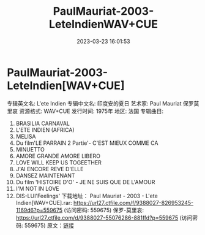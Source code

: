 ﻿---
title: PaulMauriat-2003-LeteIndienWAV+CUE
date: 2023-03-23 16:01:53
categories: 古典音乐、新世纪、纯音雅乐
tags: 纯音雅乐
---
# PaulMauriat-2003-LeteIndien[WAV+CUE]

专辑英文名: L'ete Indien
专辑中文名: 印度安的夏日
艺术家: Paul Mauriat 保罗莫里哀
资源格式: WAV+CUE
发行时间: 1975年
地区: 法国
专辑曲目:
01. BRASILIA CARNAVAL
02. L'ETE INDIEN (AFRICA)
03. MELISA
04. Du film'LE PARRAIN 2 Partie'- C'EST MIEUX COMME CA
05. MINUETTO
06. AMORE GRANDE AMORE LIBERO
07. LOVE WILL KEEP US TOGEETHER
08. J'AI ENCORE REVE D'ELLE
09. DANSEZ MAINTENANT
10. Du film 'HISTOIRE D'O' - JE NE SUIS QUE DE L'AMOUR
11. I'M NOT IN LOVE
12. DIS-LUI'Feelings'
下载地址：
Paul Mauriat - 2003 - L'ete Indien[WAV+CUE].rar: https://url27.ctfile.com/f/9388027-826953245-1169d6?p=559675
(访问密码: 559675)
保罗-莫里哀: https://url27.ctfile.com/d/9388027-55076286-881ffd?p=559675
(访问密码: 559675)
原文：[链接](https://blog.sina.com.cn/s/blog_1647c7e760103113x.html)
